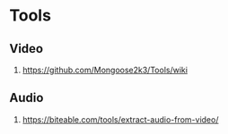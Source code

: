 # Tools

## Video
1. https://github.com/Mongoose2k3/Tools/wiki

## Audio
1. https://biteable.com/tools/extract-audio-from-video/
   
